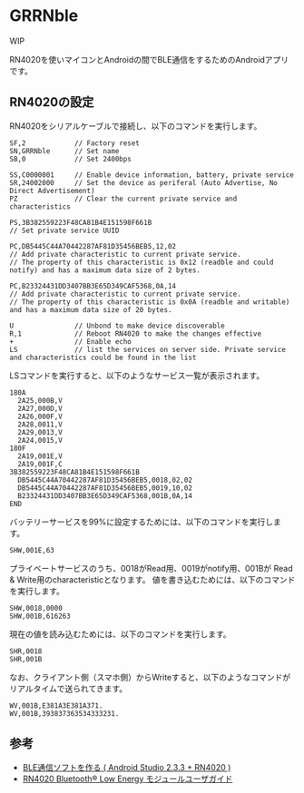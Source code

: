 # GRRNble

WIP

RN4020を使いマイコンとAndroidの間でBLE通信をするためのAndroidアプリです。

## RN4020の設定

RN4020をシリアルケーブルで接続し、以下のコマンドを実行します。

```
SF,2            // Factory reset
SN,GRRNble      // Set name
SB,0            // Set 2400bps

SS,C0000001     // Enable device information, battery, private service
SR,24002000     // Set the device as periferal (Auto Advertise, No Direct Advertisement)
PZ              // Clear the current private service and characteristics

PS,3B382559223F48CA81B4E151598F661B
// Set private service UUID

PC,DB5445C44A70442287AF81D35456BEB5,12,02
// Add private characteristic to current private service.
// The property of this characteristic is 0x12 (readble and could notify) and has a maximum data size of 2 bytes.

PC,B23324431DD3407BB3E65D349CAF5368,0A,14
// Add private characteristic to current private service.
// The property of this characteristic is 0x0A (readble and writable) and has a maximum data size of 20 bytes.

U               // Unbond to make device discoverable
R,1             // Reboot RN4020 to make the changes effective
+               // Enable echo
LS              // list the services on server side. Private service and characteristics could be found in the list

```

LSコマンドを実行すると、以下のようなサービス一覧が表示されます。

```
180A
  2A25,000B,V
  2A27,000D,V
  2A26,000F,V
  2A28,0011,V
  2A29,0013,V
  2A24,0015,V
180F
  2A19,001E,V
  2A19,001F,C
3B382559223F48CA81B4E151598F661B
  DB5445C44A70442287AF81D35456BEB5,0018,02,02
  DB5445C44A70442287AF81D35456BEB5,0019,10,02
  B23324431DD3407BB3E65D349CAF5368,001B,0A,14
END
```

バッテリーサービスを99%に設定するためには、以下のコマンドを実行します。
```
SHW,001E,63
```

プライベートサービスのうち、0018がRead用、0019がnotify用、001Bが Read & Write用のcharacteristicとなります。
値を書き込むためには、以下のコマンドを実行します。

```
SHW,0018,0000
SHW,001B,616263
```

現在の値を読み込むためには、以下のコマンドを実行します。
```
SHR,0018
SHR,001B
```

なお、クライアント側（スマホ側）からWriteすると、以下のようなコマンドがリアルタイムで送られてきます。
```
WV,001B,E381A3E381A371.
WV,001B,393837363534333231.
```

## 参考

- [BLE通信ソフトを作る ( Android Studio 2.3.3 + RN4020 )](http://www.hiramine.com/programming/blecommunicator/index.html)
- [RN4020 Bluetooth® Low Energy モジュールユーザガイド](http://akizukidenshi.com/download/ds/microchip/70005191A_JP.pdf)

